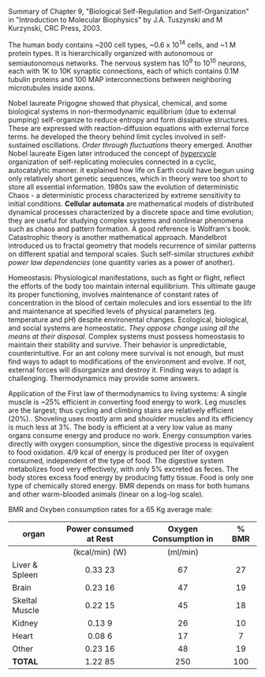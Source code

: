 Summary of Chapter 9, "Biological Self-Regulation and Self-Organization" in "Introduction to Molecular Biophysics" by J.A. Tuszynski and M Kurzynski, CRC Press, 2003. 

The human body contains ~200 cell types, ~0.6 x 10<sup>14</sup> cells, and ~1 M protein types. It is hierarchically organized with autonomous or semiautonomous networks. The nervous system has 10<sup>9</sup> to 10<sup>10</sup> neurons, each with 1K to 10K synaptic connections, each of which contains 0.1M tubulin proteins and 100 MAP interconnections between neighboring microtubules inside axons. 

Nobel laureate Prigogne showed that physical, chemical, and some biological systems in non-thermodynamic equilibrium (due to external pumping) self-organize to reduce entropy and form dissipative structures. These are expressed with reaction-diffusion equations with external force terms. he developed the theory behind limit cycles involved in self-sustained oscillations. *Order through fluctuations* theory emerged. Another Nobel laureate Eigen later introduced the concept of *[hypercycle]( https://en.wikipedia.org/wiki/Hypercycle_(chemistry))* organization of self-replicating molecules connected in a cyclic, autocatalytic manner. it explained how life on Earth could have begun using only relatively short genetic sequences, which in theory were too short to store all essential information. 1980s saw the evolution of deterministic Chaos - a deterministic process characterized by extreme sensitivity to initial conditions. **Cellular automata** are mathematical models of distributed dynamical processes characterized by a discrete space and time evolution; they are useful for studying complex systems and nonlinear phenomena such as chaos and pattern formation. A good reference is Wolfram's book. Catastrophic theory is another mathematical approach. Mandelbrot introduced us to fractal geometry that models recurrence of similar patterns on different spatial and temporal scales. Such self-similar structures *exhibit power law dependencies* (one quantity varies as a power of another). 

Homeostasis: Physiological manifestations, such as fight or flight, reflect the efforts of the body too maintain internal equilibrium. This ultimate gauge its proper functioning, involves maintenance of constant rates of concentration in the blood of certain molecules and iors essential to the lifr and maintenance at specified levels of physical parameters (eg. temperature and pH) despite environental changes. Ecological, biological, and social systems are homeostatic. *They oppose change using all the means at their disposal*. Complex systems must possess homeostasis to maintain their stability and survive. Their behavior is unpredictable, counterintuitive. For an ant colony mere survival is not enough, but must find ways to adapt to modifications of the environment and evolve. If not, external forces will disorganize and destroy it. Finding ways to adapt is challenging. Thermodynamics may provide some answers.

Application of the First law of thermodynamics to living systems: A single muscle is ~25% efficient in converting food energy to work. Leg muscles are the largest; thus cycling and climbing stairs are relatively efficient (20%).. Shoveling uses mostly arm and shoulder muscles and its efficiency is much less at 3%. The body is efficient at a very low value as many organs consume energy and produce no work. Energy consumption varies directly with oxygen consumption, since the digestive process is equivalent to food oxidation. 4/9 kcal of energy is produced per liter of oxygen consumed, independent of the type of food. The digestive system metabolizes food very effectively, with only 5% excreted as feces. The body stores excess food energy by producing fatty tissue. Food is only one type of chemically stored energy. BMR depends on mass for both humans and other warm-blooded animals (linear on a log-log scale).

BMR and Oxyben consumption rates for a 65 Kg average male: 

|  organ        | Power consumed at Rest     |     Oxygen Consumption in    |     % BMR   |
|-------------  |:--------------------------:|:----------------------------:|:-----------:|
|               |  (kcal/min)      (W)       |       (ml/min)               |             |
|Liver & Spleen |    0.33           23       |          67                  |      27     |
|Brain          |    0.23           16       |          47                  |      19     |
|Skeltal Muscle |    0.22           15       |          45                  |      18     |
|Kidney         |    0.13            9       |          26                  |      10     |
|Heart          |    0.08            6       |          17                  |       7     |
|Other          |    0.23           16       |          48                  |      19     |
|**TOTAL**      |    1.22           85       |          250                 |      100    |
